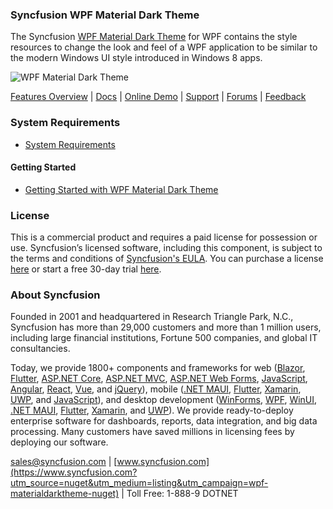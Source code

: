 ### Syncfusion WPF Material Dark Theme
The Syncfusion [WPF Material Dark Theme](https://www.syncfusion.com/wpf-controls/themestudio?utm_source=nuget&utm_medium=listing&utm_campaign=wpf-materialdarktheme-nuget) for WPF contains the style resources to change the look and feel of a WPF application to be similar to the modern Windows UI style introduced in Windows 8 apps.

![WPF Material Dark Theme](https://cdn.syncfusion.com/nuget-readme/wpf/wpf-materialdark.png)

[Features Overview](https://www.syncfusion.com/wpf-controls/themestudio?utm_source=nuget&utm_medium=listing&utm_campaign=wpf-materialdarktheme-nuget) | [Docs](https://help.syncfusion.com/wpf/themes/skin-manager?utm_source=nuget&utm_medium=listing&utm_campaign=wpf-materialdarktheme-nuget) | [Online Demo](https://github.com/syncfusion/wpf-demos?utm_source=nuget&utm_medium=listing&utm_campaign=wpf-materialdarktheme-nuget) | [Support](https://support.syncfusion.com/create?utm_source=nuget&utm_medium=listing&utm_campaign=wpf-materialdarktheme-nuget) | [Forums](https://www.syncfusion.com/forums/wpf?utm_source=nuget&utm_medium=listing&utm_campaign=wpf-materialdarktheme-nuget) | [Feedback](https://www.syncfusion.com/feedback/wpf?utm_source=nuget&utm_medium=listing&utm_campaign=wpf-materialdarktheme-nuget)

### System Requirements

* [System Requirements](https://help.syncfusion.com/wpf/installation/system-requirements?utm_source=nuget&utm_medium=listing&utm_campaign=wpf-materialdarktheme-nuget)

#### Getting Started

* [Getting Started with WPF Material Dark Theme](https://help.syncfusion.com/wpf/themes/skin-manager?utm_source=nuget&utm_medium=listing&utm_campaign=wpf-materialdarktheme-nuget)

### License

This is a commercial product and requires a paid license for possession or use. Syncfusion’s licensed software, including this component, is subject to the terms and conditions of [Syncfusion's EULA](https://www.syncfusion.com/eula/es/?utm_source=nuget&utm_medium=listing&utm_campaign=wpf-materialdarktheme-nuget). You can purchase a license [here](https://www.syncfusion.com/sales/products?utm_source=nuget&utm_medium=listing&utm_campaign=wpf-materialdarktheme-nuget) or start a free 30-day trial [here](https://www.syncfusion.com/account/manage-trials/start-trials?utm_source=nuget&utm_medium=listing&utm_campaign=wpf-materialdarktheme-nuget).

### About Syncfusion

Founded in 2001 and headquartered in Research Triangle Park, N.C., Syncfusion has more than 29,000 customers and more than 1 million users, including large financial institutions, Fortune 500 companies, and global IT consultancies.
 
Today, we provide 1800+ components and frameworks for web ([Blazor](https://www.syncfusion.com/blazor-components?utm_source=nuget&utm_medium=listing&utm_campaign=wpf-materialdarktheme-nuget), [Flutter](https://www.syncfusion.com/flutter-widgets?utm_source=nuget&utm_medium=listing&utm_campaign=wpf-materialdarktheme-nuget), [ASP.NET Core](https://www.syncfusion.com/aspnet-core-ui-controls?utm_source=nuget&utm_medium=listing&utm_campaign=wpf-materialdarktheme-nuget), [ASP.NET MVC](https://www.syncfusion.com/aspnet-mvc-ui-controls?utm_source=nuget&utm_medium=listing&utm_campaign=wpf-materialdarktheme-nuget), [ASP.NET Web Forms](https://www.syncfusion.com/jquery/aspnet-webforms-ui-controls?utm_source=nuget&utm_medium=listing&utm_campaign=wpf-materialdarktheme-nuget), [JavaScript](https://www.syncfusion.com/javascript-ui-controls?utm_source=nuget&utm_medium=listing&utm_campaign=wpf-materialdarktheme-nuget), [Angular](https://www.syncfusion.com/angular-ui-components?utm_source=nuget&utm_medium=listing&utm_campaign=wpf-materialdarktheme-nuget), [React](https://www.syncfusion.com/react-ui-components?utm_source=nuget&utm_medium=listing&utm_campaign=wpf-materialdarktheme-nuget), [Vue](https://www.syncfusion.com/vue-ui-components?utm_source=nuget&utm_medium=listing&utm_campaign=wpf-materialdarktheme-nuget), and [jQuery](https://www.syncfusion.com/jquery-ui-widgets?utm_source=nuget&utm_medium=listing&utm_campaign=wpf-materialdarktheme-nuget)), mobile ([.NET MAUI](https://www.syncfusion.com/maui-controls?utm_source=nuget&utm_medium=listing&utm_campaign=wpf-materialdarktheme-nuget), [Flutter](https://www.syncfusion.com/flutter-widgets?utm_source=nuget&utm_medium=listing&utm_campaign=wpf-materialdarktheme-nuget), [Xamarin](https://www.syncfusion.com/xamarin-ui-controls?utm_source=nuget&utm_medium=listing&utm_campaign=wpf-materialdarktheme-nuget), [UWP](https://www.syncfusion.com/uwp-ui-controls?utm_source=nuget&utm_medium=listing&utm_campaign=wpf-materialdarktheme-nuget), and [JavaScript](https://www.syncfusion.com/javascript-ui-controls?utm_source=nuget&utm_medium=listing&utm_campaign=wpf-materialdarktheme-nuget)), and desktop development ([WinForms](https://www.syncfusion.com/winforms-ui-controls?utm_source=nuget&utm_medium=listing&utm_campaign=wpf-materialdarktheme-nuget), [WPF](https://www.syncfusion.com/wpf-controls?utm_source=nuget&utm_medium=listing&utm_campaign=wpf-materialdarktheme-nuget), [WinUI](https://www.syncfusion.com/winui-controls?utm_source=nuget&utm_medium=listing&utm_campaign=wpf-materialdarktheme-nuget), [.NET MAUI](https://www.syncfusion.com/maui-controls?utm_source=nuget&utm_medium=listing&utm_campaign=wpf-materialdarktheme-nuget), [Flutter](https://www.syncfusion.com/flutter-widgets?utm_source=nuget&utm_medium=listing&utm_campaign=wpf-materialdarktheme-nuget), [Xamarin](https://www.syncfusion.com/xamarin-ui-controls?utm_source=nuget&utm_medium=listing&utm_campaign=wpf-materialdarktheme-nuget), and [UWP](https://www.syncfusion.com/uwp-ui-controls?utm_source=nuget&utm_medium=listing&utm_campaign=wpf-materialdarktheme-nuget)). We provide ready-to-deploy enterprise software for dashboards, reports, data integration, and big data processing. Many customers have saved millions in licensing fees by deploying our software.

[sales@syncfusion.com](mailto:sales@syncfusion.com?Subject=Syncfusion%20WPF%20MaterialDark%20Theme%20-%20NuGet) | [www.syncfusion.com](https://www.syncfusion.com?utm_source=nuget&utm_medium=listing&utm_campaign=wpf-materialdarktheme-nuget) | Toll Free: 1-888-9 DOTNET


